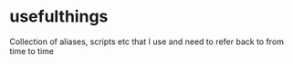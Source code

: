 usefulthings
============

Collection of aliases, scripts etc that I use and need to refer back to from time to time
